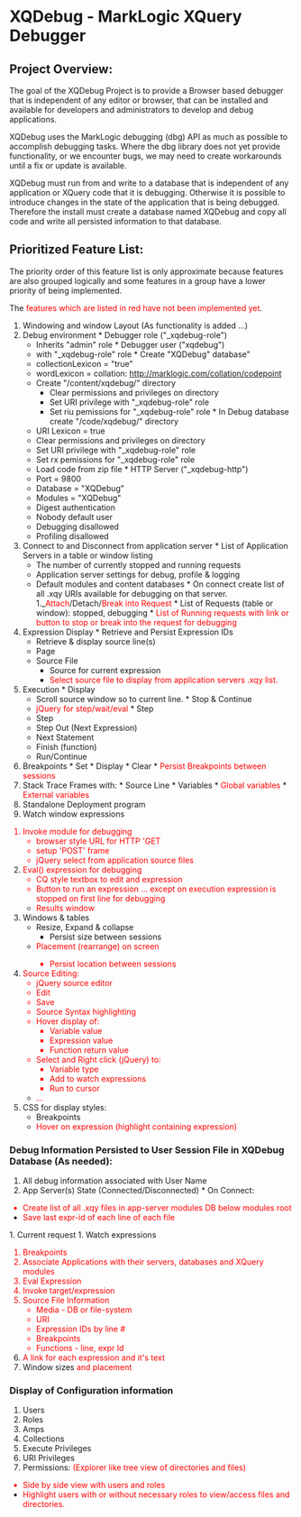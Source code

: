 # XQDebug - MarkLogic XQuery Debugger #
## Project Overview: ##
The goal of the XQDebug Project is to provide a Browser based debugger that is independent of any editor or browser, that can be installed and available for developers and administrators to develop and debug applications.

XQDebug uses the MarkLogic debugging (dbg) API as much as possible to accomplish debugging tasks. Where the dbg library does not yet provide functionality, or we encounter bugs, we may need to create workarounds until a fix or update is available.

XQDebug must run from and write to a database that is independent of any application or XQuery code that it is debugging. Otherwise it is possible to introduce changes in the state of the application that is being debugged. Therefore the install must create a database named XQDebug and copy all code and write all persisted information to that database.

## Prioritized Feature List: ##
The priority order of this feature list is only approximate because features are also grouped logically and some features in a group have a lower priority of being implemented.

The <font color='red'>features which are listed in red have not been implemented yet</font>.

  1. Windowing and window Layout (As functionality is added ...)
  1. Debug environment
    * Debugger role ("_xqdebug-role")
      * Inherits "admin" role
    * Debugger user ("xqdebug")
      * with "_xqdebug-role" role
    * Create "XQDebug" database"
      * collectionLexicon = "true"
      * wordLexicon = collation: http://marklogic.com/collation/codepoint
      * Create "/content/xqdebug/" directory
        * Clear permissions and privileges on directory
        * Set URI privilege with "_xqdebug-role" role
        * Set riu pemissions for "_xqdebug-role" role
    * In Debug database create "/code/xqdebug/" directory
      * URI Lexicon = true
      * Clear permissions and privileges on directory
      * Set URI privilege with "_xqdebug-role" role
      * Set rx pemissions for "_xqdebug-role" role
      * Load code from zip file
    * HTTP Server ("_xqdebug-http")
      * Port = 9800
      * Database = "XQDebug"
      * Modules = "XQDebug"
      * Digest authentication
      * Nobody default user
      * Debugging disallowed
      * Profiling disallowed
  1. Connect to and Disconnect from application server
    * List of Application Servers in a table or window listing
      * The number of currently stopped and running requests
      * Application server settings for debug, profile & logging
      * Default modules and content databases
    * On connect create list of all .xqy URIs available for debugging on that server.
  1._<font color='red'>Attach</font>/Detach/<font color='red'>Break into Request</font>
    * List of Requests (table or window): stopped, debugging
    * <font color='red'>List of Running requests with link or button to stop or break into the request for debugging</font>
  1. Expression Display
    * Retrieve and Persist Expression IDs
      * Retrieve & display source line(s)
      * Page
      * Source File
        * Source for current expression
        * <font color='red'>Select source file to display from application servers .xqy list.</font>
  1. Execution
    * Display
      * Scroll source window so to current line.
    * Stop & Continue
      * <font color='red'>jQuery for step/wait/eval</font>
    * Step
      * Step
      * Step Out (Next Expression)
      * Next Statement
      * Finish (function)
      * Run/Continue
  1. Breakpoints
    * Set
    * Display
    * Clear
    * <font color='red'>Persist Breakpoints between sessions</font>
  1. Stack Trace Frames with:
    * Source Line
    * Variables
    * <font color='red'>Global variables</font>
    * <font color='red'>External variables</font>
  1. Standalone Deployment program
  1. Watch window expressions <font color='red'>
<ol><li>Invoke module for debugging<br>
<ul><li>browser style URL for HTTP 'GET<br>
</li><li>setup 'POST' frame<br>
</li><li>jQuery select from application source files<br>
</li></ul></li><li>Eval() expression for debugging<br>
<ul><li>CQ style textbox to edit and expression<br>
</li><li>Button to run an expression ... except on execution expression is stopped on first line for debugging<br>
</li><li>Results window </font>
</li></ul></li><li>Windows & tables<br>
<ul><li>Resize, Expand & collapse<br>
<ul><li>Persist size between sessions<br>
</li></ul></li><li><font color='red'>Placement (rearrange) on screen<br>
<ul><li>Persist location between sessions<br>
</li></ul></li></ul></li><li>Source Editing:<br>
<ul><li>jQuery source editor<br>
</li><li>Edit<br>
</li><li>Save<br>
</li><li>Source Syntax highlighting<br>
</li><li>Hover display of:<br>
<ul><li>Variable value<br>
</li><li>Expression value<br>
</li><li>Function return value<br>
</li></ul></li><li>Select and Right click (jQuery) to:<br>
<ul><li>Variable type<br>
</li><li>Add to watch expressions<br>
</li><li>Run to cursor<br>
</li></ul></li><li>...</font>
</li></ul></li><li>CSS for display styles:<br>
<ul><li>Breakpoints<br>
</li><li><font color='red'>Hover on expression (highlight containing expression)</font></li></ul></li></ol>

### Debug Information Persisted to User Session File in XQDebug Database (As needed): ###

  1. All debug information associated with User Name
  1. App Server(s) State (Connected/Disconnected)
    * On Connect: <font color='red'>
<ul><li>Create list of all .xqy files in app-server modules DB below modules root<br>
</li><li>Save last expr-id of each line of each file </font>
</li></ul>  1. Current request
  1. Watch expressions <font color='red'>
<ol><li>Breakpoints<br>
</li><li>Associate Applications with their servers, databases and XQuery modules<br>
</li><li>Eval Expression<br>
</li><li>Invoke target/expression<br>
</li><li>Source File Information<br>
<ul><li>Media - DB or file-system<br>
</li><li>URI<br>
</li><li>Expression IDs by line #<br>
</li><li>Breakpoints<br>
</li><li>Functions - line, expr Id<br>
</li></ul></li><li>A link for each expression and it's text </font>
</li><li>Window sizes<font color='red'> and placement </font></li></ol>

### Display of Configuration information ###
  1. Users
  1. Roles
  1. Amps
  1. Collections
  1. Execute Privileges
  1. URI Privileges
  1. Permissions: <font color='red'>(Explorer like tree view of directories and files)<br>
<ul><li>Side by side view with users and roles<br>
</li><li>Highlight users with or without necessary roles to view/access files and directories. </font>
